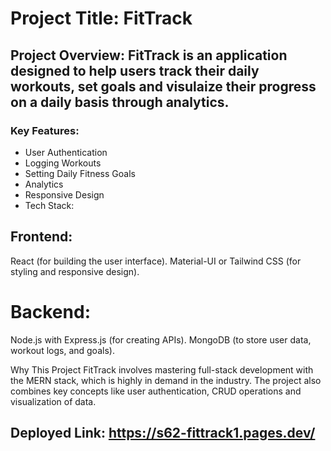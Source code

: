 # Project Title: FitTrack

## **Project Overview**: FitTrack is an application designed to help users track their daily workouts, set goals and visulaize their progress on a daily basis through analytics.

### Key Features:

 - User Authentication
 - Logging Workouts
 - Setting Daily Fitness Goals
 - Analytics
 - Responsive Design
 - Tech Stack:

## Frontend:

React (for building the user interface). Material-UI or Tailwind CSS (for styling and responsive design).

# Backend:

Node.js with Express.js (for creating APIs). MongoDB (to store user data, workout logs, and goals).

Why This Project FitTrack involves mastering full-stack development with the MERN stack, which is highly in demand in the industry. The project also combines key concepts like user authentication, CRUD operations and visualization of data.

## Deployed Link: https://s62-fittrack1.pages.dev/